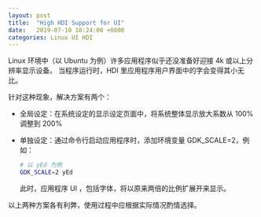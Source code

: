 ```yaml
---
layout: post
title:  "High HDI Support for UI"
date:   2019-07-10 10:24:00 +0800
categories: Linux UI HDI
---
```


Linux 环境中（以 Ubuntu 为例）许多应用程序似乎还没准备好迎接 4k 或以上分辨率显示设备。
当程序运行时，HDI 里应用程序用户界面中的字会变得其小无比。

针对这种现象，解决方案有两个：

- 全局设定：在系统设定的显示设定页面中，将系统整体显示放大系数从 100% 调整到 200%
- 单独设定：通过命令行启动应用程序时，添加环境变量 GDK_SCALE=2，例如：

  ```sh
  # 以 yEd 为例
  GDK_SCALE=2 yEd
  ```

  此时，应用程序 UI ，包括字体，将以原来两倍的比例扩展开来显示。

以上两种方案各有利弊，使用过程中应根据实际情况酌情选择。
